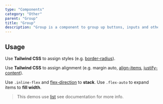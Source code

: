 ```yaml
---
type: "Components"
category: "Other"
parent: "Group"
title: "Group"
description: "Group is a component to group up buttons, inputs and other content."
---
```


## Usage

Use **Tailwind CSS** to assign styles (e.g. [border-radius](https://tailwindcss.com/docs/border-radius)).

Use **Tailwind CSS** to assign alignment (e.g. margin auto, [align-items](https://tailwindcss.com/docs/align-items), [justify-content](https://tailwindcss.com/docs/justify-content)).

Use `.inline-flex` and [flex-direction](https://tailwindcss.com/docs/flex-direction) to **stack**. Use `.flex-auto` to expand items to **fill width**.

> This demos use [list](/xtendui/components/list) see documentation for more info.

<demo>
  <demoinline src="demos/components/group/usage">
  </demoinline>
</demo>

